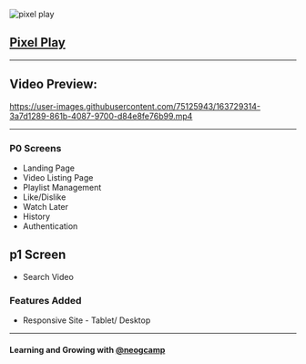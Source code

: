 ![pixel play](https://user-images.githubusercontent.com/75125943/163729432-121e8b04-c2c0-4016-8873-fb7efabf5a71.png)




## [Pixel Play](https://pixel-play-git-dev-gauravsinhaweb.vercel.app/)

---

## Video Preview: 

https://user-images.githubusercontent.com/75125943/163729314-3a7d1289-861b-4087-9700-d84e8fe76b99.mp4


---

### P0 Screens

- Landing Page
- Video Listing Page
- Playlist Management
- Like/Dislike
- Watch Later
- History
- Authentication

## p1 Screen

- Search Video

### Features Added

- Responsive Site - Tablet/ Desktop

---

#### Learning and Growing with [@neogcamp](https://twitter.com/neogcamp)
